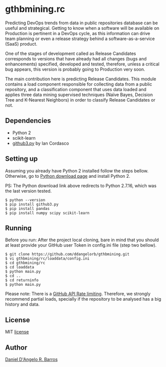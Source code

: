 # gthbmining.rc
Predicting DevOps trends from data in public repositories database can be useful and strategical. Getting to know when a software will be available on Production is pertinent in a DevOps cycle, as this information can drive team planning or even a release strategy behind a software-as-a-service (SaaS) product.

One of the stages of development called as Release Candidates corresponds to versions that have already had all changes (bugs and enhancements) specified, developed and tested, therefore, unless a critical bug appears, this version is probably going to Production very soon. 

The main contribution here is predicting Release Candidates. This module contains a load component responsible for collecting data from a public repository, and a classification component that uses data loaded and applies three data mining supervised techniques (Naïve Bayes, Decision Tree and K-Nearest Neighbors) in order to classify Release Candidates or not.

Dependencies
------------
* Python 2
* scikit-learn
* [github3.py](https://github.com/github3py/github3py) by Ian Cordasco

Setting up
------------
Assuming you already have Python 2 installed follow the steps bellow. Otherwise, go to [Python download page](https://www.python.org/downloads/release/python-2716/) and install Python 2.

PS: The Python download link above redirects to Python 2.7.16, which was the last version tested.

	$ python --version
    $ pip install github3.py
    $ pip install pandas
    $ pip install numpy scipy scikit-learn

Running
------------
Before you run: After the project local cloning, bare in mind that you should at least provide your GitHub user Token in config.ini file (step two bellow).

	$ git clone https://github.com/ddangelorb/gthbmining.git
	$ vi gthbmining/rc/loaddata/config.ini
	$ cd gthbmining/rc
	$ cd loaddata
	$ python main.py
    $ cd ..
    $ cd returninfo
    $ python main.py

Please note: There is a [GitHub API Rate limiting](https://developer.github.com/v3/#rate-limiting). Therefore, we strongly recommend partial loads, specially if the repository to be analysed has a big history and data.


License
------------
MIT [license](https://github.com/ddangelorb/gthbmining/blob/master/LICENSE)

Author
------

[Daniel D'Angelo R. Barros](https://github.com/ddangelorb)
